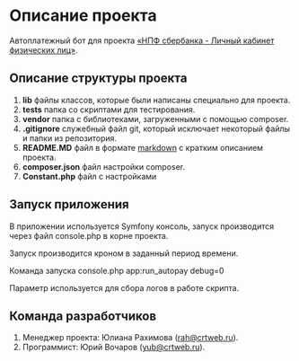 Описание проекта
================

Автоплатежный бот для проекта [«НПФ сбербанка - Личный кабинет физических лиц»](https://lk.npfsb.ru/).

Описание структуры проекта
---------------------------

1. **lib** файлы классов, которые были написаны специально для проекта.
2. **tests** папка со скриптами для тестирования.
3. **vendor** папка с библиотеками, загруженными с помощью composer.
4. **.gitignore** служебный файл git, который исключает некоторый файлы и папки из репозитория.
5. **README.MD** файл в формате [markdown](https://ru.wikipedia.org/wiki/Markdown) с кратким описанием проекта.
6. **composer.json** файл настройки composer.
7. **Constant.php** файл с настройками

Запуск приложения
---------------------------
В приложении используется Symfony консоль, запуск производится через файл console.php в корне проекта.

Запуск производится кроном в заданный период времени.

Команда запуска console.php app:run_autopay debug=0

Параметр используется для сбора логов в работе скрипта.

Команда разработчиков
---------------------

1. Менеджер проекта: Юлиана Рахимова (rah@crtweb.ru).
2. Программист: Юрий Вочаров (yub@crtweb.ru).

